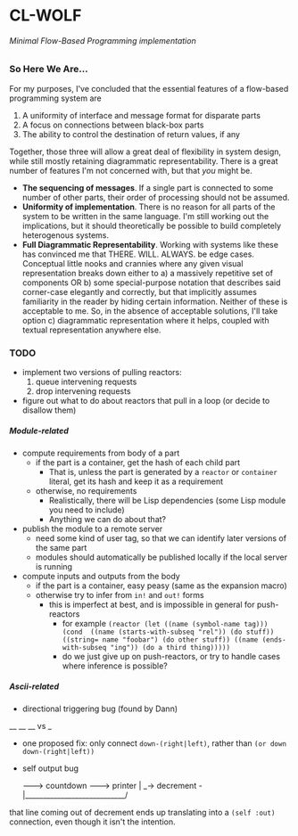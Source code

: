 # CL-WOLF
###### Minimal Flow-Based Programming implementation

### So Here We Are...

For my purposes, I've concluded that the essential features of a flow-based programming system are

1. A uniformity of interface and message format for disparate parts
2. A focus on connections between black-box parts
3. The ability to control the destination of return values, if any

Together, those three will allow a great deal of flexibility in system design, while still mostly retaining diagrammatic representability. There is a great number of features I'm not concerned with, but that _you_ might be.

- **The sequencing of messages**. If a single part is connected to some number of other parts, their order of processing should not be assumed.
- **Uniformity of implementation**. There is no reason for all parts of the system to be written in the same language. I'm still working out the implications, but it should theoretically be possible to build completely heterogenous systems.
- **Full Diagrammatic Representability**. Working with systems like these has convinced me that THERE. WILL. ALWAYS. be edge cases. Conceptual little nooks and crannies where any given visual representation breaks down either to a) a massively repetitive set of components OR b) some special-purpose notation that describes said corner-case elegantly and correctly, but that implicitly assumes familiarity in the reader by hiding certain information. Neither of these is acceptable to me. So, in the absence of acceptable solutions, I'll take option c) diagrammatic representation where it helps, coupled with textual representation anywhere else.

### TODO

- implement two versions of pulling reactors:
	1. queue intervening requests
	2. drop intervening requests
- figure out what to do about reactors that pull in a loop (or decide to disallow them)

##### Module-related

- compute requirements from body of a part
	- if the part is a container, get the hash of each child part
		- That is, unless the part is generated by a `reactor` or `container` literal, get its hash and keep it as a requirement
	- otherwise, no requirements
		- Realistically, there will be Lisp dependencies (some Lisp module you need to include)
		- Anything we can do about that?
- publish the module to a remote server
	- need some kind of user tag, so that we can identify later versions of the same part
	- modules should automatically be published locally if the local server is running
- compute inputs and outputs from the body
	- if the part is a container, easy peasy (same as the expansion macro)
	- otherwise try to infer from `in!` and `out!` forms
		- this is imperfect at best, and is impossible in general for push-reactors
			- for example `(reactor
				             (let ((name (symbol-name tag)))
				               (cond 
				                 ((name (starts-with-subseq "rel"))
					              (do stuff))
				                 ((string= name "foobar")
					              (do other stuff))
				                 ((name (ends-with-subseq "ing"))
					              (do a third thing)))))`
			- do we just give up on push-reactors, or try to handle cases where inference is possible?

##### Ascii-related
- directional triggering bug (found by Dann)

\__     \__
\__  vs  \_

- one proposed fix: only connect `down-(right|left)`, rather than `(or down down-(right|left))`

- self output bug

  ---> countdown ---> printer
   |             \_-> decrement -
   |____________________________/

that line coming out of decrement ends up translating into a `(self :out)` connection, even though it isn't the intention.

